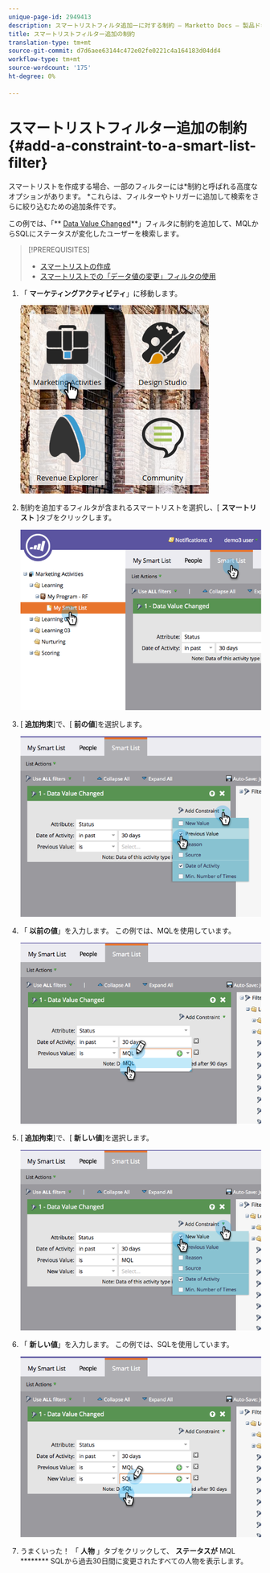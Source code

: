 ```yaml
---
unique-page-id: 2949413
description: スマートリストフィルタ追加ーに対する制約 — Marketto Docs — 製品ドキュメント
title: スマートリストフィルター追加の制約
translation-type: tm+mt
source-git-commit: d7d6aee63144c472e02fe0221c4a164183d04dd4
workflow-type: tm+mt
source-wordcount: '175'
ht-degree: 0%

---
```



# スマートリストフィルター追加の制約 {#add-a-constraint-to-a-smart-list-filter}

スマートリストを作成する場合、一部のフィルターには*制約と呼ばれる高度なオプションがあります。 *これらは、フィルターやトリガーに追加して検索をさらに絞り込むための追加条件です。

この例では、「** [Data Value Changed](../../../../product-docs/core-marketo-concepts/smart-campaigns/flow-actions/change-data-value.md)**」フィルタに制約を追加して、MQLからSQLにステータスが変化したユーザーを検索します。

>[!PREREQUISITES]
>
>* [スマートリストの作成](../../../../product-docs/core-marketo-concepts/smart-lists-and-static-lists/creating-a-smart-list/create-a-smart-list.md)
>* [スマートリストでの「データ値の変更」フィルタの使用](use-the-data-value-changed-filter-in-a-smart-list.md)

>



1. 「 **マーケティングアクティビティ**」に移動します。

   ![](assets/ma-1.png)

1. 制約を追加するフィルタが含まれるスマートリストを選択し、[ **スマートリスト** ]タブをクリックします。

   ![](assets/two-3.png)

1. [ **追加拘束**]で、[ **前の値**]を選択します。

   ![](assets/three-3.png)

1. 「 **以前の値**」を入力します。 この例では、MQLを使用しています。

   ![](assets/four-2.png)

1. [ **追加拘束**]で、[ **新しい値**]を選択します。

   ![](assets/five.png)

1. 「 **新しい値**」を入力します。 この例では、SQLを使用しています。

   ![](assets/six.png)

1. うまくいった！ 「 **人物** 」タブをクリックして、 **ステータスが** MQL ******** SQLから過去30日間に変更されたすべての人物を表示します。

